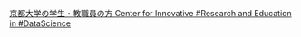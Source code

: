 [京都大学の学生・教職員の方   Center for Innovative #Research and Education in #DataScience](https://qi.tc/qi/119645)